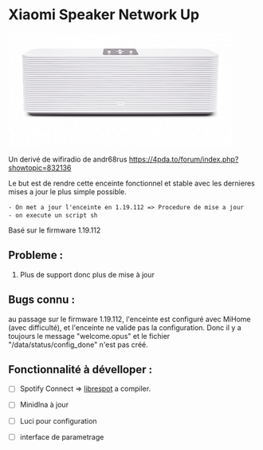# Xiaomi Speaker Network Up

![](img\MiSpeaker.png)

Un derivé de wifiradio de andr68rus https://4pda.to/forum/index.php?showtopic=832136

Le but est de rendre cette enceinte fonctionnel et stable avec les dernieres mises a jour le plus simple possible.

    - On met a jour l'enceinte en 1.19.112 => Procedure de mise a jour
    - on execute un script sh

Basé sur le firmware 1.19.112
    
## Probleme :
1. Plus de support donc plus de mise à jour


## Bugs connu :
au passage sur le firmware 1.19.112, l'enceinte est configuré avec MiHome (avec difficulté), et l'enceinte ne valide pas la configuration. Donc il y a toujours le message "welcome.opus" et le fichier "/data/status/config_done" n'est pas créé.

## Fonctionnalité à dévelloper :
- [ ] Spotify Connect => [librespot](https://github.com/librespot-org/librespot) a compiler. 
- [ ] Minidlna à jour
- [ ] Luci pour configuration
- [ ] interface de parametrage


